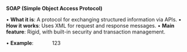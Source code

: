 **SOAP (Simple Object Access Protocol)**

• **What it is**: A protocol for exchanging structured information via APIs.
• **How it works**: Uses XML for request and response messages.
• **Main feature**: Rigid, with built-in security and transaction management.

• **Example**:
<Envelope>
    <Body>
        <GetUser><id>123</id></GetUser>
    </Body>
</Envelope>